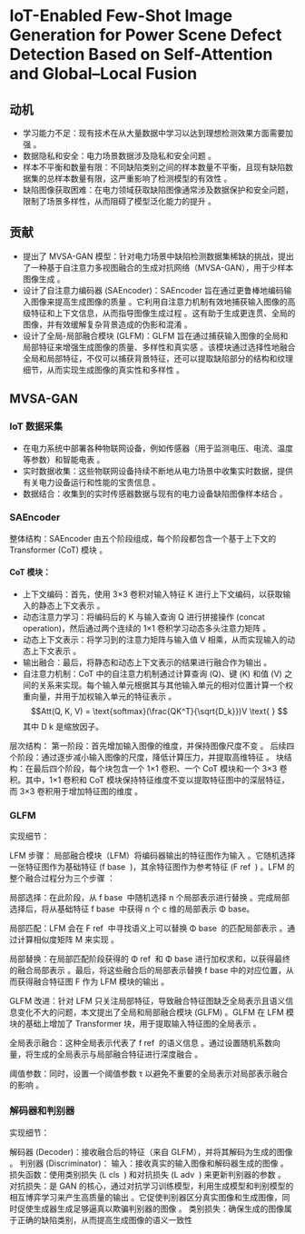 # IoT-Enabled Few-Shot Image Generation for Power Scene Defect Detection Based on Self-Attention and Global–Local Fusion
## 动机 
- 学习能力不足：现有技术在从大量数据中学习以达到理想检测效果方面需要加强 。
- 数据隐私和安全：电力场景数据涉及隐私和安全问题 。
- 样本不平衡和数量有限：不同缺陷类别之间的样本数量不平衡，且现有缺陷数据集的总样本数量有限，这严重影响了检测模型的有效性 。
- 缺陷图像获取困难：在电力领域获取缺陷图像通常涉及数据保护和安全问题，限制了场景多样性，从而阻碍了模型泛化能力的提升 。
## 贡献 
- 提出了 MVSA-GAN 模型：针对电力场景中缺陷检测数据集稀缺的挑战，提出了一种基于自注意力多视图融合的生成对抗网络（MVSA-GAN），用于少样本图像生成 。
- 设计了自注意力编码器 (SAEncoder)：SAEncoder 旨在通过更鲁棒地编码输入图像来提高生成图像的质量 。它利用自注意力机制有效地捕获输入图像的高级特征和上下文信息，从而指导图像生成过程 。这有助于生成更连贯、全局的图像，并有效缓解复杂背景造成的伪影和混淆 。
- 设计了全局-局部融合模块 (GLFM)：GLFM 旨在通过捕获输入图像的全局和局部特征来增强生成图像的质量、多样性和真实感 。该模块通过选择性地融合全局和局部特征，不仅可以捕获背景特征，还可以提取缺陷部分的结构和纹理细节，从而实现生成图像的真实性和多样性 。
## MVSA-GAN 
### IoT 数据采集  
- 在电力系统中部署各种物联网设备，例如传感器（用于监测电压、电流、温度等参数）和智能电表 。
- 实时数据收集：这些物联网设备持续不断地从电力场景中收集实时数据，提供有关电力设备运行和性能的宝贵信息 。
- 数据结合：收集到的实时传感器数据与现有的电力设备缺陷图像样本结合 。
### SAEncoder
整体结构：SAEncoder 由五个阶段组成，每个阶段都包含一个基于上下文的 Transformer (CoT) 模块 。
#### CoT 模块：
- 上下文编码：首先，使用 3×3 卷积对输入特征 K 进行上下文编码，以获取输入的静态上下文表示 。
- 动态注意力学习：将编码后的 K 与输入查询 Q 进行拼接操作 (concat operation)，然后通过两个连续的 1×1 卷积学习动态多头注意力矩阵 。
- 动态上下文表示：将学习到的注意力矩阵与输入值 V 相乘，从而实现输入的动态上下文表示 。
- 输出融合：最后，将静态和动态上下文表示的结果进行融合作为输出 。
- 自注意力机制：CoT 中的自注意力机制通过计算查询 (Q)、键 (K) 和值 (V) 之间的关系来实现。每个输入单元根据其与其他输入单元的相对位置计算一个权重向量，并用于加权输入单元的特征表示 。 $$Att(Q, K, V) = \text{softmax}(\frac{QK^T}{\sqrt{D_k}})V \text{ } $$ 其中 D 
k
​
  是缩放因子。

层次结构： 
第一阶段：首先增加输入图像的维度，并保持图像尺度不变 。
后续四个阶段：通过逐步减小输入图像的尺度，降低计算压力，并提取高维特征 。
块结构：在最后四个阶段，每个块包含一个 1×1 卷积、一个 CoT 模块和一个 3×3 卷积。其中，1×1 卷积和 CoT 模块保持特征维度不变以提取特征图中的深层特征，而 3×3 卷积用于增加特征图的维度 。
### GLFM
实现细节：

LFM 步骤：
局部融合模块（LFM）将编码器输出的特征图作为输入 。它随机选择一张特征图作为基础特征 (f 
base
​
 )，其余特征图作为参考特征 (F 
ref
​
 ) 。LFM 的整个融合过程分为三个步骤 ：


局部选择：在此阶段，从 f 
base
​
  中随机选择 n 个局部表示进行替换 。完成局部选择后，将从基础特征 f 
base
​
  中获得 n 个 c 维的局部表示 Φ 
base
​
  。

局部匹配：LFM 会在 F 
ref
​
  中寻找语义上可以替换 Φ 
base
​
  的匹配局部表示 。通过计算相似度矩阵 M 来实现 。

局部替换：在局部匹配阶段获得的 Φ 
ref
​
  和 Φ 
base
​
  进行加权求和，以获得最终的融合局部表示 。最后，将这些融合后的局部表示替换 f 
base
​
  中的对应位置，从而获得融合特征图 F 作为 LFM 模块的输出 。

GLFM 改进：针对 LFM 只关注局部特征，导致融合特征图缺乏全局表示且语义信息变化不大的问题，本文提出了全局和局部融合模块 (GLFM) 。GLFM 在 LFM 模块的基础上增加了 Transformer 块，用于提取输入特征图的全局表示 。




全局表示融合：这种全局表示代表了 f 
ref
​
  的语义信息 。通过设置随机系数向量，将生成的全局表示与局部融合特征进行深度融合 。


阈值参数：同时，设置一个阈值参数 τ 以避免不重要的全局表示对局部表示融合的影响 。 
### 解码器和判别器
实现细节：

解码器 (Decoder)：接收融合后的特征（来自 GLFM），并将其解码为生成的图像 。
判别器 (Discriminator)：
输入：接收真实的输入图像和解码器生成的图像 。
损失函数：使用类别损失 (L 
cls
​
 ) 和对抗损失 (L 
adv
​
 ) 来更新判别器的参数 。
对抗损失：是 GAN 的核心，通过对抗学习训练模型，利用生成模型和判别模型的相互博弈学习来产生高质量的输出 。它促使判别器区分真实图像和生成图像，同时促使生成器生成足够逼真以欺骗判别器的图像 。
类别损失：确保生成的图像属于正确的缺陷类别，从而提高生成图像的语义一致性 
